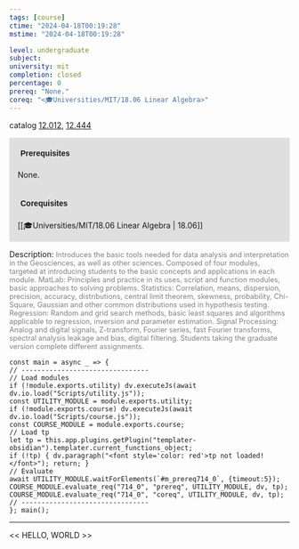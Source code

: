 ```yaml
---
tags: [course]
ctime: "2024-04-18T00:19:28"
mstime: "2024-04-18T00:19:28"

level: undergraduate
subject: 
university: mit
completion: closed
percentage: 0
prereq: "None."
coreq: "<🎓Universities/MIT/18.06 Linear Algebra>"
---
```


catalog [12.012](http://student.mit.edu/catalog/m12a.html#12.012), [12.444](http://student.mit.edu/catalog/m12b.html#12.444)

<span style="display: block; padding: 15px; background-color: rgb(100, 100, 100, 0.2);"><font id="m_prereq714_0" style="display: block; font-family: Arial, sans-serif; font-weight: bold; padding: 5px">Prerequisites</font><br><span id="prereq714_0">None.</span></span>
<span style="display: block; padding: 15px; background-color: rgb(100, 100, 100, 0.2);"><font id="m_coreq714_0" style="display: block; font-family: Arial, sans-serif; font-weight: bold; padding: 5px">Corequisites</font><br><span id="coreq714_0">[[🎓Universities/MIT/18.06 Linear Algebra | 18.06]]</span></span>

<font style="">Description:</font>
<font style="color: grey; font-size: 0.8rem;">Introduces the basic tools needed for data analysis and interpretation in the Geosciences, as well as other sciences. Composed of four modules, targeted at introducing students to the basic concepts and applications in each module. MatLab: Principles and practice in its uses, script and function modules, basic approaches to solving problems. Statistics: Correlation, means, dispersion, precision, accuracy, distributions, central limit theorem, skewness, probability, Chi-Square, Gaussian and other common distributions used in hypothesis testing. Regression: Random and grid search methods, basic least squares and algorithms applicable to regression, inversion and parameter estimation. Signal Processing: Analog and digital signals, Z-transform, Fourier series, fast Fourier transforms, spectral analysis leakage and bias, digital filtering. Students taking the graduate version complete different assignments.</font>

```dataviewjs
const main = async _ => {
// --------------------------------
// Load modules
if (!module.exports.utility) dv.executeJs(await dv.io.load("Scripts/utility.js"));
const UTILITY_MODULE = module.exports.utility;
if (!module.exports.course) dv.executeJs(await dv.io.load("Scripts/course.js"));
const COURSE_MODULE = module.exports.course;
// Load tp
let tp = this.app.plugins.getPlugin("templater-obsidian").templater.current_functions_object;
if (!tp) { dv.paragraph("<font style='color: red'>tp not loaded!</font>"); return; }
// Evaluate
await UTILITY_MODULE.waitForElements(`#m_prereq714_0`, {timeout:5});
COURSE_MODULE.evaluate_req("714_0", "prereq", UTILITY_MODULE, dv, tp);
COURSE_MODULE.evaluate_req("714_0", "coreq", UTILITY_MODULE, dv, tp);
// --------------------------------
}; main();
```

---

<< HELLO, WORLD >>
